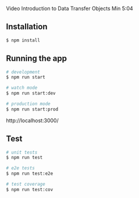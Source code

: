 Video Introduction to Data Transfer Objects
Min 5:04

## Installation

```bash
$ npm install
```

## Running the app

```bash
# development
$ npm run start

# watch mode
$ npm run start:dev

# production mode
$ npm run start:prod
```
http://localhost:3000/


## Test

```bash
# unit tests
$ npm run test

# e2e tests
$ npm run test:e2e

# test coverage
$ npm run test:cov
```

